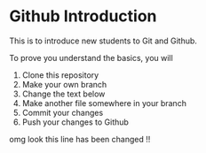 # Github Introduction

This is to introduce new students to Git and Github.

To prove you understand the basics, you will
1. Clone this repository
2. Make your own branch
3. Change the text below
4. Make another file somewhere in your branch
5. Commit your changes
6. Push your changes to Github

omg look this line has been changed !!